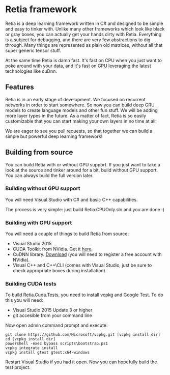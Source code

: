 # Retia framework

Retia is a deep learning framework written in C# and designed to be simple and easy 
to tinker with. Unlike many other frameworks which look like black or gray boxes, you
can actually get your hands dirty with Retia. Everything is a subject for debugging,
and there are very few abstractions to dig through. Many things are represented as
plain old matrices, without all that super generic tensor stuff.

At the same time Retia is damn fast. It's fast on CPU when you just want to poke around
with your data, and it's fast on GPU leveraging the latest technologies like cuDnn.

## Features

Retia is in an early stage of development. We focused on recurrent networks in order to 
start somewhere. So now you can build deep GRU models to create language models and other 
fun stuff. We will be adding more layer types in the future. As a matter of fact, Retia is
so easily customizable that you can start making your own layers in no time at all!

We are eager to see you pull requests, so that together we can build a simple but powerful
deep learning framework!

## Building from source

You can build Retia with or without GPU support. If you just want to take a look at the source
and tinker around for a bit, build without GPU support. You can always build the full
version later.

### Building without GPU support

You will need Visual Studio with C# and basic C++ capabilities. 

The process is very simple: just build Retia.CPUOnly.sln and you are done :)

### Building with GPU support

You will need a couple of things to build Retia from source:

* Visual Studio 2015
* CUDA Toolkit from NVidia. Get it [here](https://developer.nvidia.com/cuda-downloads).
* CuDNN library. [Download](https://developer.nvidia.com/cudnn) (you will need to register a free account with NVidia).
* Visual C++ and C++\CLI (comes with Visual Studio, just be sure to check appropriate boxes during installation).

### Building CUDA tests

To build Retia.Cuda.Tests, you need to install vcpkg and Google Test. To do this you will need:

* Visual Studio 2015 Update 3 or higher
* git accesible from your command line

Now open admin command prompt and execute:

```
git clone https://github.com/Microsoft/vcpkg.git [vcpkg install dir]
cd [vcpkg install dir]
powershell -exec bypass scripts\bootstrap.ps1
vcpkg integrate install
vcpkg install gtest gtest:x64-windows
```

Restart Visual Studio if you had it open. Now you can hopefully build the test project.